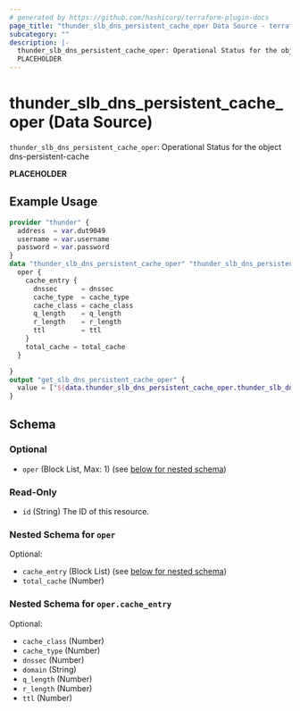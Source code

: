 ```yaml
---
# generated by https://github.com/hashicorp/terraform-plugin-docs
page_title: "thunder_slb_dns_persistent_cache_oper Data Source - terraform-provider-thunder"
subcategory: ""
description: |-
  thunder_slb_dns_persistent_cache_oper: Operational Status for the object dns-persistent-cache
  PLACEHOLDER
---
```


# thunder_slb_dns_persistent_cache_oper (Data Source)

`thunder_slb_dns_persistent_cache_oper`: Operational Status for the object dns-persistent-cache

__PLACEHOLDER__

## Example Usage

```terraform
provider "thunder" {
  address  = var.dut9049
  username = var.username
  password = var.password
}
data "thunder_slb_dns_persistent_cache_oper" "thunder_slb_dns_persistent_cache_oper" {
  oper {
    cache_entry {
      dnssec      = dnssec
      cache_type  = cache_type
      cache_class = cache_class
      q_length    = q_length
      r_length    = r_length
      ttl         = ttl
    }
    total_cache = total_cache
  }

}
output "get_slb_dns_persistent_cache_oper" {
  value = ["${data.thunder_slb_dns_persistent_cache_oper.thunder_slb_dns_persistent_cache_oper}"]
}
```

<!-- schema generated by tfplugindocs -->
## Schema

### Optional

- `oper` (Block List, Max: 1) (see [below for nested schema](#nestedblock--oper))

### Read-Only

- `id` (String) The ID of this resource.

<a id="nestedblock--oper"></a>
### Nested Schema for `oper`

Optional:

- `cache_entry` (Block List) (see [below for nested schema](#nestedblock--oper--cache_entry))
- `total_cache` (Number)

<a id="nestedblock--oper--cache_entry"></a>
### Nested Schema for `oper.cache_entry`

Optional:

- `cache_class` (Number)
- `cache_type` (Number)
- `dnssec` (Number)
- `domain` (String)
- `q_length` (Number)
- `r_length` (Number)
- `ttl` (Number)


